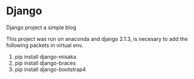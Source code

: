 # Django
Django project a simple blog

This project was run on anaconda and django 2.1.3, is necesary to add the following packets in virtual env.

1)  pip install django-misaka
2)  pip install django-braces
3)  pip install django-bootstrap4


